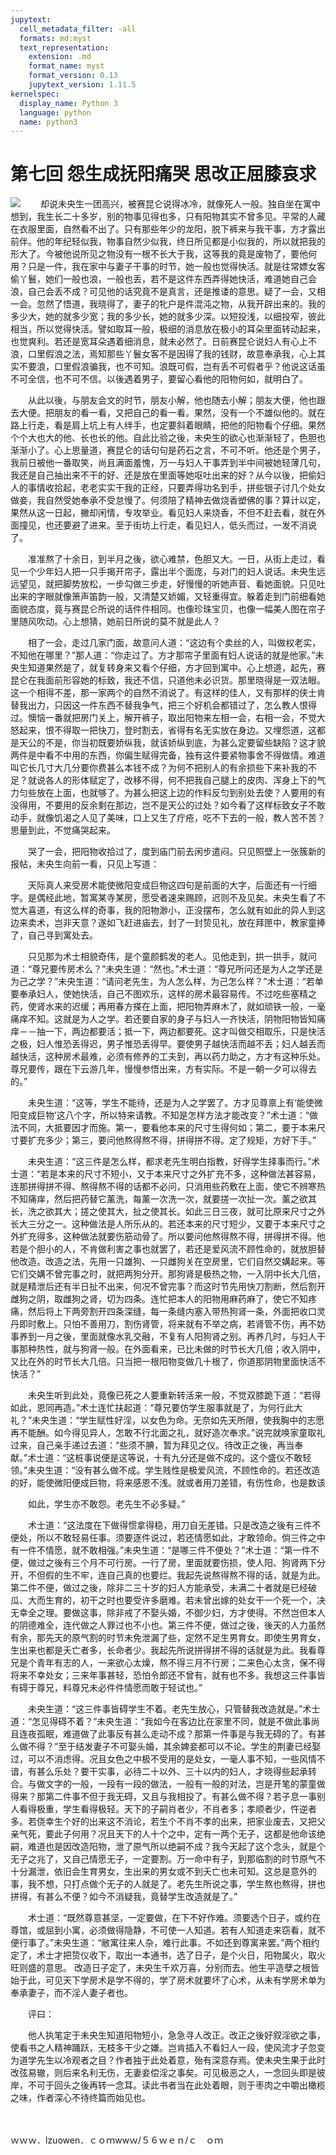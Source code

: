 ```yaml
---
jupytext:
  cell_metadata_filter: -all
  formats: md:myst
  text_representation:
    extension: .md
    format_name: myst
    format_version: 0.13
    jupytext_version: 1.11.5
kernelspec:
  display_name: Python 3
  language: python
  name: python3
---
```

# 第七回 怨生成抚阳痛哭 思改正屈膝哀求

![](image/cover.jpg)
　　却说未央生一团高兴，被赛昆仑说得冰冷，就像死人一般。独自坐在寓中想到，我生长二十多岁，别的物事见得也多，只有阳物其实不曾多见。平常的人藏在衣服里面，自然看不出了。只有那些年少的龙阳，脱下裤来与我干事，方才露出前伴。他的年纪轻似我，物事自然少似我，终日所见都是小似我的，所以就把我的形大了。今被他说所见之物没有一根不长大于我，这等我的竟是废物了，要他何用？只是一件，我在家中与妻子干事的时节，她一般也觉得快活。就是往常嫖女客偷丫鬟，她们一般也浪，一般也丢，若不是这件东西弄得她快活，难道她自己会浪，自己会丢不成？可见他的话究竟不是真言，还是推诿的意思。疑了一会，又相一会。忽然了悟道，我晓得了，妻子的牝户是件混沌之物，从我开辟出来的。我的多少大，她的就多少宽；我的多少长，她的就多少深。以短投浅，以细投窄，彼此相当，所以觉得快活。譬如取耳一般，极细的消息放在极小的耳朵里面转动起来，也觉爽利。若还是宽耳朵遇着细消息，就未必然了。日前赛昆仑说妇人有心上不浪，口里假浪之法，焉知那些丫鬟女客不是因得了我的钱财，故意奉承我，心上其实不要浪，口里假浪骗我，也不可知。浪既可假，岂有丢不可假者乎？他说这话虽不可全信，也不可不信。以後遇着男子，要留心看他的阳物何如，就明白了。

　　从此以後，与朋友会文的时节，朋友小解，他也随去小解；朋友大便，他也跟去大便。把朋友的看一看，又把自己的看一看。果然，没有一个不雄似他的。就在路上行走，看是肩上坑上有人绊手，也定要斜着眼睛，把他的阳物看个仔细。果然个个大也大的他、长也长的他。自此比验之後，未央生的欲心也渐渐轻了，色胆也渐渐小了。心上思量道，赛昆仑的话句句是药石之言，不可不听。他还是个男子，我前日被他一番取笑，尚且满面羞愧，万一与妇人干事弄到半中间被她轻薄几句，我还是自己抽出来不干的好、还是放在里面等她呕吐出来的好？从今以後，把偷妇人的事情收拾起，老老实实干我的正经，只要弄得功名到手，拼些银子讨几个处女做妾，我自然受她奉承不受怠慢了。何须陪了精神去做烧香塑佛的事？算计以定，果然从这一日起，撇却闲情，专攻举业。看见妇人来烧香，不但不赶去看，就在外面撞见，也还要避了进来。至于街坊上行走，看见妇人，低头而过，一发不消说了。

　　准准熬了十余日，到半月之後，欲心难禁，色胆又大。一日，从街上走过，看见一个少年妇人把一只手揭开帘子，露出半个面庞，与对门的妇人说话。未央生远远望见，就把脚势放松，一步勾做三步走，好慢慢的听她声音、看她面貌。只见吐出来的字眼就像箫声笛韵一般，又清楚又娇媚，又轻重得宜。躲着走到门前细看她面貌态度，竟与赛昆仑所说的话件件相同。也像珍珠宝贝，也像一幅美人图在帘子里随风吹动。心上想猜，她前日所说的莫不就是此人？

　　相了一会，走过几家门面，故意问人道：“这边有个卖丝的人，叫做权老实，不知他在哪里？”那人道：“你走过了。方才那帘子里面有妇人说话的就是他家。”未央生知道果然是了，就复转身来又看个仔细，方才回到寓中。心上想道，起先，赛昆仑在我面前形容她的标致，我还不信，只道他未必识货。那里晓得是一双法眼。这一个相得不差，那一家两个的自然不消说了。有这样的佳人，又有那样的侠士肯替我出力，只因这一件东西不替我争气，把三个好机会都错过了，怎么教人恨得过。懊恼一番就把房门关上，解开裤子，取出阳物来左相一会，右相一会，不觉大怒起来，恨不得取一把快刀，登时割去，省得有名无实放在身边。又埋怨道，这都是天公的不是，你当初既要娇纵我，就该娇纵到底，为甚么定要留些缺陷？这才貌两件是中看不中用的东西，你偏生赋得完备，独有这件要紧物事舍不得做情。难道叫它长几寸大几分要你费甚么本钱不成？为何不把别人的有余损些下来补我的不足？就说各人的形体赋定了，改移不得，何不把我自己腿上的皮肉、浑身上下的气力匀些放在上面，也就够了。为甚么把这上边的作料反匀到别处去使？人要用的有没得用，不要用的反余剩在那边，岂不是天公的过处？如今看了这样标致女子不敢动手，就像饥渴之人见了美味，口上又生了疔疮，吃不下去的一般，教人苦不苦？思量到此，不觉痛哭起来。

　　哭了一会，把阳物收拾过了，度到庙门前去闲步遣闷。只见照壁上一张簇新的报帖，未央生向前一看，只见上写道：

　　天际真人来受房术能使微阳变成巨物这四句是前面的大字，后面还有一行细字。是偶经此地，暂寓某寺某房，愿受者速来赐顾，迟则不及见矣。未央生看了不觉大喜道，有这么样的奇事，我的阳物渺小，正没摆布，怎么就有如此的异人到这边来卖术，岂非天意？遂如飞赶进庙去，封了一封贽见礼，放在拜匣中，教家童捧了，自己寻到寓处去。

　　只见那为术士相貌奇伟，是个童颜鹤发的老人。见他走到，拱一拱手，就问道：“尊兄要传房术么？”未央生道：“然也。”术士道：“尊兄所问还是为人之学还是为己之学？”未央生道：“请问老先生，为人怎么样，为己怎么样？”术士道：“若单要奉承妇人，使她快活，自己不图欢乐，这样的房术最容易传。不过吃些塞精之药，使肾水来的迟缓；再用春方搽在上面，把阳物弄麻木了，就如顽铁一般，一毫痛痒不知。这就是为人之学。若还要自家的身子与妇人一齐快活，阴物阳物皆知痛痒－－抽一下，两边都要活；抵一下，两边都要死。这才叫做交相取乐，只是快活之极，妇人惟恐丢得迟，男子惟恐丢得早。要使男子越快活而越不丢；妇人越丢而越快活，这种房术最难，必须有修养的工夫到，再以药力助之，方才有这种乐处。尊兄要传，跟在下云游几年，慢慢参悟出来，方有实际。不是一朝一夕可以得去的。”

　　未央生道：“这等，学生不能待，还是为人之学罢了。方才见尊禀上有‘能使微阳变成巨物’这八个字，所以特来请教。不知是怎样方法才能改变？”术士道：“做法不同，大抵要因才而施。第一，要看他本来的尺寸生得何如；第二，要于本来尺寸要扩充多少；第三，要问他熬得熬不得，拼得拼不得。定了规矩，方好下手。”

　　未央生道：“这三件是怎么样，都求老先生明白指教，好得学生择事而行。”术士道：“若是本来的尺寸不短小，又于本来尺寸之外扩充不多，这种做法甚容易，连那拼得拼不得、熬得熬不得的话都不必问，只消用些药敷在上面，使它不辨寒热不知痛痒，然后把药替它薰洗，每薰一次洗一次，就要搓一次扯一次。薰之欲其长，洗之欲其大；搓之使其大，扯之使其长。如此三日三夜，就可比原来尺寸之外长大三分之一。这种做法是人所乐从的。若还本来的尺寸短少，又要于本来尺寸之外扩充得多，这种做法就要伤筋动骨了。所以要问他熬得熬不得，拼得拼不得。他若是个胆小的人，不肯做利害之事也就罢了，若还是爱风流不顾性命的，就放胆替他改造。改造之法，先用一只雄狗、一只雌狗关在空房里，它们自然交媾起来。等它们交媾不曾完事之时，就把两狗分开。那狗肾是极热之物，一入阴中长大几倍，就是精泄后还有半日扯不出来，何况不曾完事？而这时节先用快刀割断，然后割开雌狗之阴，取雌狗之肾，切为四条。连忙把本人的阳物用麻药麻了，使它不知疼痛，然后将上下两旁割开四条深缝，每一条缝内塞入带热狗肾一条，外面把收口灵丹即时敷上。只怕不善用刀，割伤肾管，将来就有不举之病，若肾管不伤，再不妨事养到一月之後，里面就像水乳交融，不复有人阳狗肾之别。再养几时，与妇人干事那种热性，就与狗肾一般。在外面看来，已比未做的时节长大几倍；收入阴中，又比在外的时节长大几倍。只当把一根阳物变做几十根了，你道那阴物里面快活不快活？”

　　未央生听到此处，竟像已死之人要重新转活来一般，不觉双膝跪下道：“若得如此，恩同再造。”术士连忙扶起道：“尊兄要仿学生服事就是了，为何行此大礼？”未央生道：“学生赋性好淫，以女色为命。无奈如先天所限，使我胸中的志愿再不能酬。如今得见异人，怎敢不行北面之礼，就好造次奉求。”说完就唤家童取礼过来，自己亲手递过去道：“些须不腆，暂为拜见之仪。待改正之後，再当奉献。”术士道：“这桩事说便是这等说，十有九分还是做不成的。这个盛仪不敢轻领。”未央生道：“没有甚么做不成。学生贱性是极爱风流，不顾性命的。若还改造的好，能使微阳便成巨物，将来感恩不浅。就或者用刀差错，有伤性命，也是数该

　　如此，学生亦不敢怨。老先生不必多疑。”

　　术士道：“这法度在下做得惯拿得稳，用刀自无差错。只是改造之後有三件不便处，所以不敢轻易任事。须要逐件说过，若还情愿如此，才敢领命。倘三件之中有一件不情愿，就不敢相强。”未央生道：“是哪三件不便处？”术士道：“第一件不便，做过之後有三个月不可行房。一行了房，里面就要伤损，使人阳、狗肾两下分开，不但假的生不牢，连自己真的也要烂。我起先说熬得熬不得的话，就是为此。第二件不便，做过之後，除非二三十岁的妇人方能承受，未满二十者就是已经破瓜、大而生育的，初干之时也要受许多磨难。若未曾出嫁的处女干一个死一个，决无幸全之理。要做这事，除非戒了不娶头婚，不御少妇，方才使得。不然岂但本人的阴德难全，连代做之人罪过也不小也。第三件不便，做过之後，後天的人力虽然有余，那先天的原气割的时节未免泄漏了些，定然不足生男育女。即使生男育女，生出来也都是夭亡者多，长命者少。我起先所说拼得拼不得的话就是为此。我看尊兄是个青年有志的人，一来欲心太燥，熬不得三月不行房；二来色心太贪，保不得将来不幸处女；三来年事甚轻，恐怕令郎还不曾有，就有也不多。我想这三件事皆有碍于尊兄，料尊兄未必件件情愿而敢于轻试也。”

　　未央生道：“这三件事皆碍学生不着。老先生放心，只管替我改造就是。”术士道：“怎见得碍不着？”未央生道：“我如今在客边比在家里不同，就是不做此事尚且连夜孤眠，难道做了此事反有甚么走动不成？那第一件事是与我无碍的了。有甚么做不得？”至于结发妻子不可娶头婚，其余婢妾都可以不论。学生的荆妻已经娶过，可以不消虑得。况且女色之中极不受用的是处女，一毫人事不知，一些风情不谙，有甚么乐处？要干实事，必待二十以外、三十以内的妇人，才晓得些起承转合。与做文字的一般，一段有一段的做法，一般有一般的对法，岂是开笔的蒙童做得来？那第二件事不但于我无碍，又且与我相投了。有甚么做不得？若子息一事别人看得极重，学生看得极轻。天下的子嗣肖者少，不肖者多；孝顺者少，忤逆者多。若侥幸生个好的出来这不消论，若生个不肖不孝的出来，把家业废去，又把父亲气死，要此子何用？况且天下的人十个之中，定有一两个无子，这都是他命该绝嗣，难道也是因改造阳物，泄了原气所以绝嗣不成？我今天起了这个念头，就是个无子之兆了，又自己情愿无子，一定要割。万一命中有子，到那临割的时节原气不十分漏泄，依旧会生育男女，生出来的男女或不到夭亡也未可知。这总是意外的事，我不想，只打点做个无子的人就是了。老先生所说之事，学生熬也熬得，拼也拼得，有甚么不便？如今不消疑我，竟替学生改造就是了。”

　　术士道：“既然尊意甚坚，一定要做，在下不好作难。须要选个日子，或约在尊馆，或屈到小寓，必须做得隐静，不可使一人知道。若有人知道走来窃看，就不便行事了。”未央生道：“敝寓往来人杂，难行此事。不如还到尊寓来罢。”两个相约定了，术士才把贽仪收下，取出一本通书，选了日子，是个火日，阳物属火，取火旺则盛的意思。 改造日子定了，未央生千欢万喜，分别而去。他生平造孽之根皆始于此，可见天下学房术是学不得的，学了房术就要坏了心术，从未有学房术单为奉承妻子，而不淫人妻子者也。

　　评曰：

　　他人执笔定于未央生知道阳物短小，急急寻人改正。改正之後好叙淫欲之事，使看书之人精神踊跃，无枝多干少之嫌。岂肯插入不看妇人一段，使风流才子忽变为道学先生以冷观者之目？作者独于此处着意，殆有深意存焉。使未央生果于此时改弦易辙，则后来名利无伤，无妻妾偿淫之事矣。可见极恶之人，一念回头即是彼岸，不可于回头之後再转一念耳。读此书者当在此处着眼，则于枣肉之中嚼出橄榄之味，作者深心不待终篇而始见也。

　　

ｗｗｗ．lzuowen．ｃｏｍwwｗ/５６ｗｅｎ/ｃ　ｏｍ


